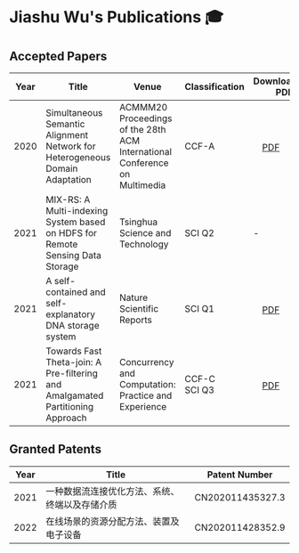 # Jiashu Wu's Publications 🎓

## Accepted Papers

<table>
<thead>
  <tr>
    <th>Year</th>
    <th>Title</th>
    <th>Venue</th>
    <th>Classification</th>
    <th>Downloadable PDF</th>
    <th>Link</th>
  </tr>
</thead>
<tbody>
  <tr>
    <td>2020</td>
    <td>Simultaneous Semantic Alignment Network for Heterogeneous Domain Adaptation</td>
    <td>ACMMM20 Proceedings of the 28th ACM International Conference on Multimedia</td>
    <td>CCF-A</td>
    <td><a href="https://jiashuwu.github.io/JiashuWu/Publications/Simultaneous Semantic Alignment Network for Heterogeneous Domain Adaptation.pdf" target="_blank" rel="noopener noreferrer"><img src="https://jiashuwu.github.io/JiashuWu/Resource/pdf.png" alt="" width="16" height="20">PDF</a></td>
    <td><a href="https://dl.acm.org/doi/abs/10.1145/3394171.3413995" target="_blank">ACM</a><br><a href="https://arxiv.org/abs/2008.01677" target="_blank">arxiv</a></td>
  </tr>
  <tr>
    <td>2021</td>
    <td>MIX-RS: A Multi-indexing System based on HDFS for Remote Sensing Data Storage</td>
    <td>Tsinghua Science and Technology</td>
    <td>SCI Q2</td>
    <td> - </td>
    <td> - </td>
  </tr>
  <tr>
    <td>2021</td>
    <td>A self-contained and self-explanatory DNA storage system</td>
    <td>Nature Scientific Reports</td>
    <td>SCI Q1</td>
    <td><a href="https://jiashuwu.github.io/JiashuWu/Publications/A self-contained and self-explanatory DNA storage system.pdf" target="_blank" rel="noopener noreferrer"><img src="https://jiashuwu.github.io/JiashuWu/Resource/pdf.png" alt="" width="16" height="20">PDF</a></td>
    <td><a href="https://www.nature.com/articles/s41598-021-97570-3" target="_blank">Nature</a></td>
  </tr>
  <tr>
    <td>2021</td>
    <td>Towards Fast Theta-join: A Pre-filtering and Amalgamated Partitioning Approach</td>
    <td>Concurrency and Computation: Practice and Experience</td>
    <td>CCF-C<br>SCI Q3</td>
    <td><a href="https://jiashuwu.github.io/JiashuWu/Publications/Toward fast theta‐join A prefiltering and amalgamated partitioning approach.pdf" target="_blank" rel="noopener noreferrer"><img src="https://jiashuwu.github.io/JiashuWu/Resource/pdf.png" alt="" width="16" height="20">PDF</a></td>
    <td><a href="https://doi.org/10.1002/cpe.6996" target="_blank">Wiley</a></td>
  </tr>
</tbody>
</table>

## Granted Patents

<table>
<thead>
  <tr>
    <th>Year</th>
    <th>Title</th>
    <th>Patent Number</th>
  </tr>
</thead>
<tbody>
  <tr>
    <td>2021</td>
    <td>一种数据流连接优化方法、系统、终端以及存储介质</td>
    <td>CN202011435327.3</td>
  </tr>
  <tr>
    <td>2022</td>
    <td>在线场景的资源分配方法、装置及电子设备</td>
    <td>CN202011428352.9</td>
  </tr>
</tbody>
</table>
